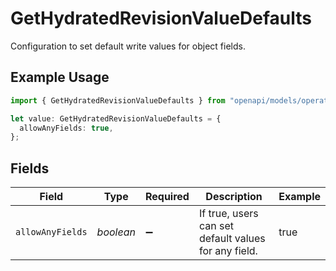 # GetHydratedRevisionValueDefaults

Configuration to set default write values for object fields.

## Example Usage

```typescript
import { GetHydratedRevisionValueDefaults } from "openapi/models/operations";

let value: GetHydratedRevisionValueDefaults = {
  allowAnyFields: true,
};
```

## Fields

| Field                                                | Type                                                 | Required                                             | Description                                          | Example                                              |
| ---------------------------------------------------- | ---------------------------------------------------- | ---------------------------------------------------- | ---------------------------------------------------- | ---------------------------------------------------- |
| `allowAnyFields`                                     | *boolean*                                            | :heavy_minus_sign:                                   | If true, users can set default values for any field. | true                                                 |